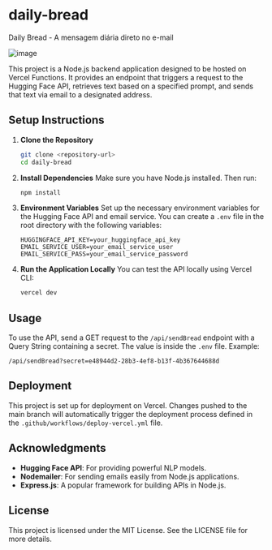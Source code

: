 # daily-bread

Daily Bread - A mensagem diária direto no e-mail

![image](https://github.com/user-attachments/assets/15e0692f-b56d-461b-bf53-70f75098381a)

This project is a Node.js backend application designed to be hosted on Vercel Functions. It provides an endpoint that triggers a request to the Hugging Face API, retrieves text based on a specified prompt, and sends that text via email to a designated address.

## Setup Instructions

1. **Clone the Repository**
   ```bash
   git clone <repository-url>
   cd daily-bread
   ```

2. **Install Dependencies**
   Make sure you have Node.js installed. Then run:
   ```bash
   npm install
   ```

3. **Environment Variables**
   Set up the necessary environment variables for the Hugging Face API and email service. You can create a `.env` file in the root directory with the following variables:
   ```
   HUGGINGFACE_API_KEY=your_huggingface_api_key
   EMAIL_SERVICE_USER=your_email_service_user
   EMAIL_SERVICE_PASS=your_email_service_password
   ```

4. **Run the Application Locally**
   You can test the API locally using Vercel CLI:
   ```bash
   vercel dev
   ```

## Usage

To use the API, send a GET request to the `/api/sendBread` endpoint with a Query String containing a secret. The value is inside the `.env` file. Example:
```
/api/sendBread?secret=e48944d2-28b3-4ef8-b13f-4b367644688d
```

## Deployment

This project is set up for deployment on Vercel. Changes pushed to the main branch will automatically trigger the deployment process defined in the `.github/workflows/deploy-vercel.yml` file.

## Acknowledgments

- **Hugging Face API**: For providing powerful NLP models.
- **Nodemailer**: For sending emails easily from Node.js applications.
- **Express.js**: A popular framework for building APIs in Node.js.

## License

This project is licensed under the MIT License. See the LICENSE file for more details.
